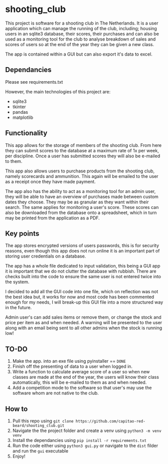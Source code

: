 # shooting_club

This project is software for a shooting club in The Netherlands. It is a user application which can manage the running of the club, including; housing users in an sqlite3 database, their scores, their purchases and can also be used as a monitoring tool for the club to analyse breakdown of sales and scores of users so at the end of the year they can be given a new class.

The app is contained within a GUI but can also export it's data to excel.

## Dependancies

Please see requirements.txt

However, the main technologies of this project are:

- sqlite3
- tkinter
- pandas
- matplotlib

## Functionality

This app allows for the storage of members of the shooting club. From here they can submit scores to the database at a maximum rate of 1x per week, per discipline. Once a user has submitted scores they will also be e-mailed to them.

This app also allows users to purchase products from the shooting club, namely scorecards and ammunition. This again will be emailed to the user as a receipt once they have made payment.

The app also has the ability to act as a monitoring tool for an admin user, they will be able to have an overview of purchases made between custom dates they choose. They may be as granular as they want within their search. The same applies for monitoring a user's score. These scores can also be downloaded from the database onto a spreadsheet, which in turn may be printed from the application as a PDF.

## Key points

The app stores encrypted versions of users passwords, this is for security reasons, even though this app does not run online it is an important part of storing user credentials on a database.

The app has a whole file dedicated to input validation, this being a GUI app it is important that we do not clutter the database with rubbish. There are checks built into the code to ensure the same user is not entered twice into the system.

I decided to add all the GUI code into one file, which on reflection was not the best idea but, it works for now and most code has been commented enough for my needs, I will break-up this GUI file into a more structured way in the future.

Admin user's can add sales items or remove them, or change the stock and price per item as and when needed. A warning will be presented to the user along with an email being sent to all other admins when the stock is running low!

## TO-DO

1. Make the app. into an exe file using pyinstaller == `DONE`
2. Finish off the presenting of data to a user when logged in.
3. Write a function to calculate average score of a user so when new classes are made at the end of the year, the users will know their class automatically, this will be e-mailed to them as and when needed.
4. Add a competition mode to the software so that user's may use the software whom are not native to the club.

## How to

1. Pull this repo using `git clone https://github.com/capitao-red-beard/shooting_club.git`
2. Navigate the the project folder and create a venv using `python3 -m venv venv`
3. Install the dependancies using `pip install -r requirements.txt`
4. Run the code either using `python3 gui.py` or navigate to the `dist` filder and run the `gui` executable
5. Enjoy!
